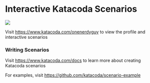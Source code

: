 # Interactive Katacoda Scenarios

[![](http://shields.katacoda.com/katacoda/onenerdyguy/count.svg)](https://www.katacoda.com/onenerdyguy "Get your profile on Katacoda.com")

Visit https://www.katacoda.com/onenerdyguy to view the profile and interactive scenarios

### Writing Scenarios
Visit https://www.katacoda.com/docs to learn more about creating Katacoda scenarios

For examples, visit https://github.com/katacoda/scenario-example
